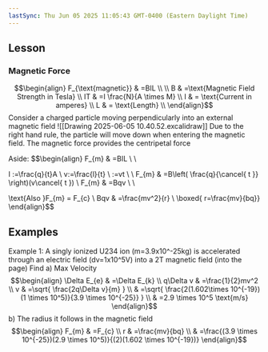 ```yaml
---
lastSync: Thu Jun 05 2025 11:05:43 GMT-0400 (Eastern Daylight Time)
---
```

## Lesson
### Magnetic Force
$$\begin{align}
F_{\text{magnetic}} & =BIL \\
 \\
B & =\text{Magnetic Field Strength in Tesla} \\
IT & =I \frac{N}{A \times M} \\
I  & = \text{Current in amperes} \\
L  & = \text{Length} \\
\end{align}$$
Consider a charged particle moving perpendicularly into an external magnetic field ![[Drawing 2025-06-05 10.40.52.excalidraw]]
Due to the right hand rule, the particle will move down when entering the magnetic field. The magnetic force provides the centripetal force

Aside:
$$\begin{align}
F_{m} & =BIL \\ \\

I :=\frac{q}{t}A \\
v:=\frac{l}{t} \\
:=vt \\
 \\
F_{m} & =B\left( \frac{q}{\cancel{ t }} \right)(v\cancel{ t }) \\
F_{m} & =Bqv \\ \\

\text{Also }F_{m} = F_{c} \\
Bqv & =\frac{mv^2}{r} \\
\boxed{ r=\frac{mv}{bq}}
\end{align}$$
## Examples
Example 1: A singly ionized U234 ion (m=3.9x10^-25kg) is accelerated through an electric field (dv=1x10^5V) into a 2T magnetic field (into the page) Find
	a) Max Velocity
		$$\begin{align}
\Delta E_{e} & =\Delta E_{k} \\
q\Delta v & =\frac{1}{2}mv^2 \\
v & =\sqrt{ \frac{2q\Delta v}{m} } \\
 & =\sqrt{ \frac{2(1.602\times 10^{-19})(1 \times 10^5)}{3.9 \times 10^{-25}} } \\
 & =2.9 \times 10^5 \text{m/s}
\end{align}$$
	b) The radius it follows in the magnetic field
	$$\begin{align}
F_{m} & =F_{c} \\
r & =\frac{mv}{bq} \\
 & =\frac{(3.9 \times 10^{-25})(2.9 \times 10^5)}{(2)(1.602 \times 10^{-19})}
\end{align}$$
